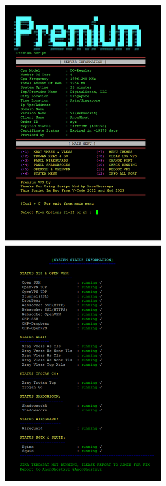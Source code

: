 <p align="center">
<img src="https://raw.githubusercontent.com/anonghostxyz/Autoscript_2022/main/Autoscript.png" />
</p>

<p align="center">
<img src="https://raw.githubusercontent.com/anonghostxyz/Autoscript_2022/main/Status.png" />
</p>

